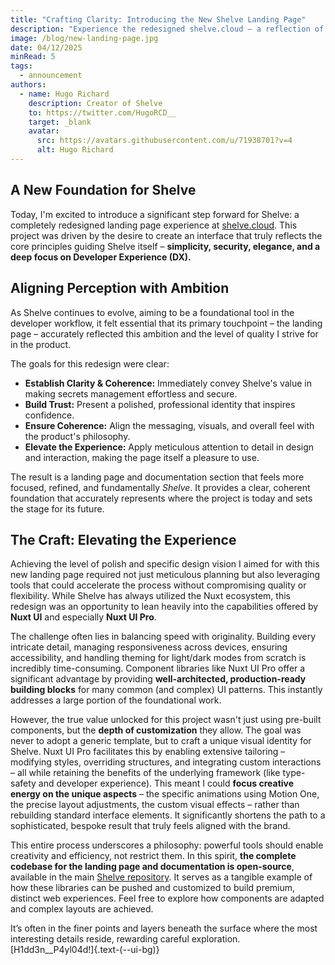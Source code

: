 ```yaml
---
title: "Crafting Clarity: Introducing the New Shelve Landing Page"
description: "Experience the redesigned shelve.cloud – a reflection of Shelve's commitment to simplicity, security, and exceptional Developer Experience."
image: /blog/new-landing-page.jpg
date: 04/12/2025
minRead: 5
tags:
  - announcement
authors:
  - name: Hugo Richard
    description: Creator of Shelve
    to: https://twitter.com/HugoRCD__
    target: _blank
    avatar:
      src: https://avatars.githubusercontent.com/u/71938701?v=4
      alt: Hugo Richard
---
```


## A New Foundation for Shelve

Today, I'm excited to introduce a significant step forward for Shelve: a completely redesigned landing page experience at [shelve.cloud](https://shelve.cloud). This project was driven by the desire to create an interface that truly reflects the core principles guiding Shelve itself – **simplicity, security, elegance, and a deep focus on Developer Experience (DX).**

## Aligning Perception with Ambition

As Shelve continues to evolve, aiming to be a foundational tool in the developer workflow, it felt essential that its primary touchpoint – the landing page – accurately reflected this ambition and the level of quality I strive for in the product.

The goals for this redesign were clear:

*   **Establish Clarity & Coherence:** Immediately convey Shelve's value in making secrets management effortless and secure.
*   **Build Trust:** Present a polished, professional identity that inspires confidence.
*   **Ensure Coherence:** Align the messaging, visuals, and overall feel with the product's philosophy.
*   **Elevate the Experience:** Apply meticulous attention to detail in design and interaction, making the page itself a pleasure to use.

The result is a landing page and documentation section that feels more focused, refined, and fundamentally *Shelve*. It provides a clear, coherent foundation that accurately represents where the project is today and sets the stage for its future.

## The Craft: Elevating the Experience

Achieving the level of polish and specific design vision I aimed for with this new landing page required not just meticulous planning but also leveraging tools that could accelerate the process without compromising quality or flexibility. While Shelve has always utilized the Nuxt ecosystem, this redesign was an opportunity to lean heavily into the capabilities offered by **Nuxt UI** and especially **Nuxt UI Pro**.

The challenge often lies in balancing speed with originality. Building every intricate detail, managing responsiveness across devices, ensuring accessibility, and handling theming for light/dark modes from scratch is incredibly time-consuming. Component libraries like Nuxt UI Pro offer a significant advantage by providing **well-architected, production-ready building blocks** for many common (and complex) UI patterns. This instantly addresses a large portion of the foundational work.

However, the true value unlocked for this project wasn't just using pre-built components, but the **depth of customization** they allow. The goal was never to adopt a generic template, but to craft a unique visual identity for Shelve. Nuxt UI Pro facilitates this by enabling extensive tailoring – modifying styles, overriding structures, and integrating custom interactions – all while retaining the benefits of the underlying framework (like type-safety and developer experience). This meant I could **focus creative energy on the unique aspects** – the specific animations using Motion One, the precise layout adjustments, the custom visual effects – rather than rebuilding standard interface elements. It significantly shortens the path to a sophisticated, bespoke result that truly feels aligned with the brand.

This entire process underscores a philosophy: powerful tools should enable creativity and efficiency, not restrict them. In this spirit, **the complete codebase for the landing page and documentation is open-source**, available in the main [Shelve repository](https://github.com/HugoRCD/shelve). It serves as a tangible example of how these libraries can be pushed and customized to build premium, distinct web experiences. Feel free to explore how components are adapted and complex layouts are achieved.

It’s often in the finer points and layers beneath the surface where the most interesting details reside, rewarding careful exploration. [H1dd3n__P4yl04d!]{.text-(--ui-bg)}
